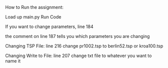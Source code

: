 How to Run the assignment:

Load up main.py 
Run Code

If you want to change parameters, 
line 184 

the comment on line 187 tells you which parameters you are changing 

Changing TSP File:
line 216
change pr1002.tsp to berlin52.tsp or kroa100.tsp

Changing Write to File:
line 207
change txt file to whatever you want to name it
